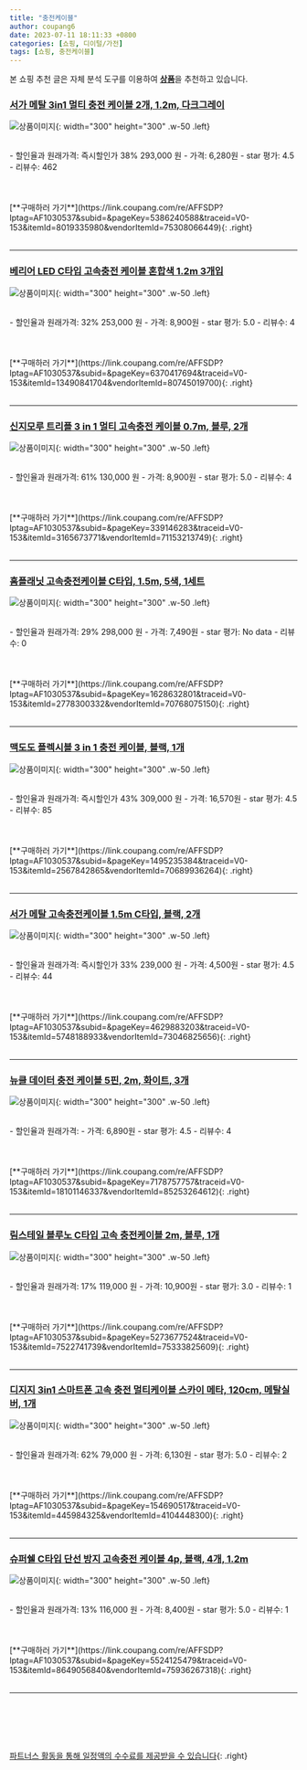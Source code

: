 ```yaml
---
title: "충전케이블"
author: coupang6
date: 2023-07-11 18:11:33 +0800
categories: [쇼핑, 디이털/가전]
tags: [쇼핑, 충전케이블]
---
```


본 쇼핑 추천 글은 자체 분석 도구를 이용하여 [**상품**](https://link.coupang.com/a/bao1ui)을 추천하고 있습니다.

### [서가 메탈 3in1 멀티 충전 케이블 2개, 1.2m, 다크그레이](https://link.coupang.com/re/AFFSDP?lptag=AF1030537&subid=&pageKey=5386240588&traceid=V0-153&itemId=8019335980&vendorItemId=75308066449)

![상품이미지](https://thumbnail6.coupangcdn.com/thumbnails/remote/230x230ex/image/retail/images/1776795760247693-5d0c1f57-7783-4402-bb2b-22fd3d9026e5.jpg){: width="300" height="300" .w-50 .left}


<br>
- 할인율과 원래가격: 즉시할인가 38%  293,000   원
- 가격: 6,280원
- star 평가: 4.5
- 리뷰수: 462
<br>
<br>
<br>
<br>
[**구매하러 가기**](https://link.coupang.com/re/AFFSDP?lptag=AF1030537&subid=&pageKey=5386240588&traceid=V0-153&itemId=8019335980&vendorItemId=75308066449){: .right}
<br>
<br>

---

### [베리어 LED C타입 고속충전 케이블 혼합색 1.2m 3개입](https://link.coupang.com/re/AFFSDP?lptag=AF1030537&subid=&pageKey=6370417694&traceid=V0-153&itemId=13490841704&vendorItemId=80745019700)

![상품이미지](https://thumbnail9.coupangcdn.com/thumbnails/remote/230x230ex/image/vendor_inventory/15da/71f06c615cf23bc73e7b2e2fb609ea9edd61ac9b83fcaffa534d902e18cf.jpg){: width="300" height="300" .w-50 .left}


<br>
- 할인율과 원래가격: 32%  253,000   원
- 가격: 8,900원
- star 평가: 5.0
- 리뷰수: 4
<br>
<br>
<br>
<br>
[**구매하러 가기**](https://link.coupang.com/re/AFFSDP?lptag=AF1030537&subid=&pageKey=6370417694&traceid=V0-153&itemId=13490841704&vendorItemId=80745019700){: .right}
<br>
<br>

---

### [신지모루 트리플 3 in 1 멀티 고속충전 케이블 0.7m, 블루, 2개](https://link.coupang.com/re/AFFSDP?lptag=AF1030537&subid=&pageKey=339146283&traceid=V0-153&itemId=3165673771&vendorItemId=71153213749)

![상품이미지](https://thumbnail6.coupangcdn.com/thumbnails/remote/230x230ex/image/retail/images/5713605800566971-69fc1588-6e74-42c3-b543-999fbbc4c2e3.jpg){: width="300" height="300" .w-50 .left}


<br>
- 할인율과 원래가격: 61%  130,000   원
- 가격: 8,900원
- star 평가: 5.0
- 리뷰수: 4
<br>
<br>
<br>
<br>
[**구매하러 가기**](https://link.coupang.com/re/AFFSDP?lptag=AF1030537&subid=&pageKey=339146283&traceid=V0-153&itemId=3165673771&vendorItemId=71153213749){: .right}
<br>
<br>

---

### [홈플래닛 고속충전케이블 C타입, 1.5m, 5색, 1세트](https://link.coupang.com/re/AFFSDP?lptag=AF1030537&subid=&pageKey=1628632801&traceid=V0-153&itemId=2778300332&vendorItemId=70768075150)

![상품이미지](https://thumbnail10.coupangcdn.com/thumbnails/remote/230x230ex/image/retail/images/19079667102707-fa0588f3-c0d7-47fa-8439-cec1c760b9a7.jpg){: width="300" height="300" .w-50 .left}


<br>
- 할인율과 원래가격: 29%  298,000   원
- 가격: 7,490원
- star 평가: No data
- 리뷰수: 0
<br>
<br>
<br>
<br>
[**구매하러 가기**](https://link.coupang.com/re/AFFSDP?lptag=AF1030537&subid=&pageKey=1628632801&traceid=V0-153&itemId=2778300332&vendorItemId=70768075150){: .right}
<br>
<br>

---

### [맥도도 플렉시블 3 in 1 충전 케이블, 블랙, 1개](https://link.coupang.com/re/AFFSDP?lptag=AF1030537&subid=&pageKey=1495235384&traceid=V0-153&itemId=2567842865&vendorItemId=70689936264)

![상품이미지](https://thumbnail10.coupangcdn.com/thumbnails/remote/230x230ex/image/retail/images/2020/05/14/11/8/24662ecd-b2e8-4648-a8a9-671c380df411.jpg){: width="300" height="300" .w-50 .left}


<br>
- 할인율과 원래가격: 즉시할인가 43%  309,000   원
- 가격: 16,570원
- star 평가: 4.5
- 리뷰수: 85
<br>
<br>
<br>
<br>
[**구매하러 가기**](https://link.coupang.com/re/AFFSDP?lptag=AF1030537&subid=&pageKey=1495235384&traceid=V0-153&itemId=2567842865&vendorItemId=70689936264){: .right}
<br>
<br>

---

### [서가 메탈 고속충전케이블 1.5m C타입, 블랙, 2개](https://link.coupang.com/re/AFFSDP?lptag=AF1030537&subid=&pageKey=4629883203&traceid=V0-153&itemId=5748188933&vendorItemId=73046825656)

![상품이미지](https://thumbnail10.coupangcdn.com/thumbnails/remote/230x230ex/image/retail/images/4718489632030924-cfb8e21f-3d57-4d00-ac07-06a60353c6e5.jpg){: width="300" height="300" .w-50 .left}


<br>
- 할인율과 원래가격: 즉시할인가 33%  239,000   원
- 가격: 4,500원
- star 평가: 4.5
- 리뷰수: 44
<br>
<br>
<br>
<br>
[**구매하러 가기**](https://link.coupang.com/re/AFFSDP?lptag=AF1030537&subid=&pageKey=4629883203&traceid=V0-153&itemId=5748188933&vendorItemId=73046825656){: .right}
<br>
<br>

---

### [뉴클 데이터 충전 케이블 5핀, 2m, 화이트, 3개](https://link.coupang.com/re/AFFSDP?lptag=AF1030537&subid=&pageKey=7178757757&traceid=V0-153&itemId=18101146337&vendorItemId=85253264612)

![상품이미지](https://thumbnail9.coupangcdn.com/thumbnails/remote/230x230ex/image/rs_quotation_api/7dbzu0uq/18f1a6ff5cbf4e0abbcdb1a9b20d392b.jpg){: width="300" height="300" .w-50 .left}


<br>
- 할인율과 원래가격: 
- 가격: 6,890원
- star 평가: 4.5
- 리뷰수: 4
<br>
<br>
<br>
<br>
[**구매하러 가기**](https://link.coupang.com/re/AFFSDP?lptag=AF1030537&subid=&pageKey=7178757757&traceid=V0-153&itemId=18101146337&vendorItemId=85253264612){: .right}
<br>
<br>

---

### [림스테일 블루노 C타입 고속 충전케이블 2m, 블루, 1개](https://link.coupang.com/re/AFFSDP?lptag=AF1030537&subid=&pageKey=5273677524&traceid=V0-153&itemId=7522741739&vendorItemId=75333825609)

![상품이미지](https://thumbnail7.coupangcdn.com/thumbnails/remote/230x230ex/image/rs_quotation_api/7hdg2rap/cfde1815e0894ec38bc351d4f9baf58c.jpg){: width="300" height="300" .w-50 .left}


<br>
- 할인율과 원래가격: 17%  119,000   원
- 가격: 10,900원
- star 평가: 3.0
- 리뷰수: 1
<br>
<br>
<br>
<br>
[**구매하러 가기**](https://link.coupang.com/re/AFFSDP?lptag=AF1030537&subid=&pageKey=5273677524&traceid=V0-153&itemId=7522741739&vendorItemId=75333825609){: .right}
<br>
<br>

---

### [디지지 3in1 스마트폰 고속 충전 멀티케이블 스카이 메타, 120cm, 메탈실버, 1개](https://link.coupang.com/re/AFFSDP?lptag=AF1030537&subid=&pageKey=154690517&traceid=V0-153&itemId=445984325&vendorItemId=4104448300)

![상품이미지](https://thumbnail10.coupangcdn.com/thumbnails/remote/230x230ex/image/retail/images/8502505995735819-a514ad35-35ba-43ce-89fe-ad6ef1f88e99.jpg){: width="300" height="300" .w-50 .left}


<br>
- 할인율과 원래가격: 62%  79,000   원
- 가격: 6,130원
- star 평가: 5.0
- 리뷰수: 2
<br>
<br>
<br>
<br>
[**구매하러 가기**](https://link.coupang.com/re/AFFSDP?lptag=AF1030537&subid=&pageKey=154690517&traceid=V0-153&itemId=445984325&vendorItemId=4104448300){: .right}
<br>
<br>

---

### [슈퍼쉘 C타입 단선 방지 고속충전 케이블 4p, 블랙, 4개, 1.2m](https://link.coupang.com/re/AFFSDP?lptag=AF1030537&subid=&pageKey=5524125479&traceid=V0-153&itemId=8649056840&vendorItemId=75936267318)

![상품이미지](https://thumbnail8.coupangcdn.com/thumbnails/remote/230x230ex/image/rs_quotation_api/ffnuywce/4edf2509f02e491b87d7309733028475.jpg){: width="300" height="300" .w-50 .left}


<br>
- 할인율과 원래가격: 13%  116,000   원
- 가격: 8,400원
- star 평가: 5.0
- 리뷰수: 1
<br>
<br>
<br>
<br>
[**구매하러 가기**](https://link.coupang.com/re/AFFSDP?lptag=AF1030537&subid=&pageKey=5524125479&traceid=V0-153&itemId=8649056840&vendorItemId=75936267318){: .right}
<br>
<br>

---
<br><br><br><br><br> [파트너스 활동을 통해 일정액의 수수료를 제공받을 수 있습니다](https://link.coupang.com/a/bao1ui){: .right}